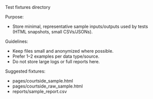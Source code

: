 Test fixtures directory

Purpose:
- Store minimal, representative sample inputs/outputs used by tests (HTML snapshots, small CSVs/JSONs).

Guidelines:
- Keep files small and anonymized where possible.
- Prefer 1–2 examples per data type/source.
- Do not store large logs or full reports here.

Suggested fixtures:
- pages/courtside_sample.html
- pages/courtside_raw_sample.html
- reports/sample_report.csv

